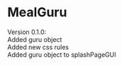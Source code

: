 # MealGuru

Version 0.1.0: <br />
Added guru object <br />
Added new css rules <br />
Added guru object to splashPageGUI
